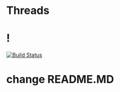 # Threads
# !
[![Build Status](https://travis-ci.com/RamonOga/job4j_threads.svg?branch=master)](https://travis-ci.com/RamonOga/job4j_threads)
# change README.MD 
#
#
#
#
#
#